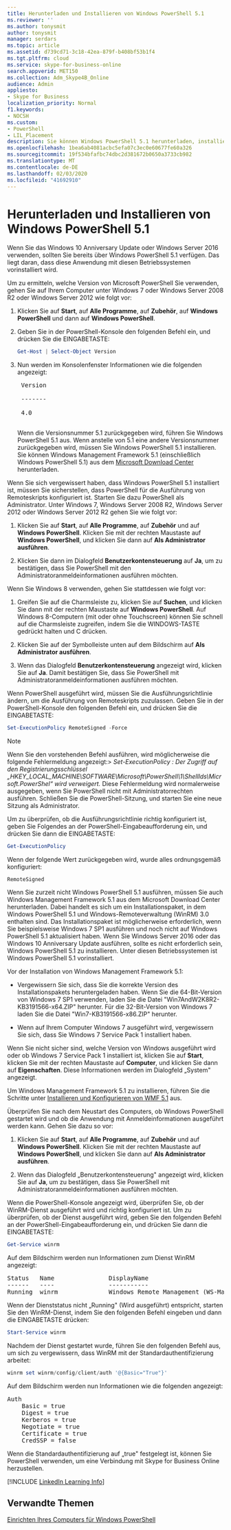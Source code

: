 ```yaml
---
title: Herunterladen und Installieren von Windows PowerShell 5.1
ms.reviewer: ''
ms.author: tonysmit
author: tonysmit
manager: serdars
ms.topic: article
ms.assetid: d739cd71-3c18-42ea-879f-b408bf53b1f4
ms.tgt.pltfrm: cloud
ms.service: skype-for-business-online
search.appverid: MET150
ms.collection: Adm_Skype4B_Online
audience: Admin
appliesto:
- Skype for Business
localization_priority: Normal
f1.keywords:
- NOCSH
ms.custom:
- PowerShell
- LIL_Placement
description: Sie können Windows PowerShell 5.1 herunterladen, installieren und dann verwenden, um eine Remote-PowerShell-Sitzung zu erstellen, die eine Verbindung mit Skype for Business Online herstellt.
ms.openlocfilehash: 1bea6ab4081acbc5efa07c3ec0e60677fe60a326
ms.sourcegitcommit: 19f534bfafbc74dbc2d381672b0650a3733cb982
ms.translationtype: MT
ms.contentlocale: de-DE
ms.lasthandoff: 02/03/2020
ms.locfileid: "41692910"
---
```

# <a name="download-and-install-windows-powershell-51"></a>Herunterladen und Installieren von Windows PowerShell 5.1

Wenn Sie das Windows 10 Anniversary Update oder Windows Server 2016 verwenden, sollten Sie bereits über Windows PowerShell 5.1 verfügen. Das liegt daran, dass diese Anwendung mit diesen Betriebssystemen vorinstalliert wird.
  
Um zu ermitteln, welche Version von Microsoft PowerShell Sie verwenden, gehen Sie auf Ihrem Computer unter Windows 7 oder Windows Server 2008 R2 oder Windows Server 2012 wie folgt vor:
  
1. Klicken Sie auf **Start**, auf **Alle Programme**, auf **Zubehör**, auf **Windows PowerShell** und dann auf **Windows PowerShell**.
    
2. Geben Sie in der PowerShell-Konsole den folgenden Befehl ein, und drücken Sie die EINGABETASTE:
    
   ```PowerShell
   Get-Host | Select-Object Version
   ```

3. Nun werden im Konsolenfenster Informationen wie die folgenden angezeigt:
    
    <pre>
    Version <BR>
    ------- <BR>
    4.0
    </pre>

    Wenn die Versionsnummer 5.1 zurückgegeben wird, führen Sie Windows PowerShell 5.1 aus. Wenn anstelle von 5.1 eine andere Versionsnummer zurückgegeben wird, müssen Sie Windows PowerShell 5.1 installieren. Sie können Windows Management Framework 5.1 (einschließlich Windows PowerShell 5.1) aus dem [Microsoft Download Center](https://www.microsoft.com/en-us/download/details.aspx?id=54616) herunterladen.
  
Wenn Sie sich vergewissert haben, dass Windows PowerShell 5.1 installiert ist, müssen Sie sicherstellen, dass PowerShell für die Ausführung von Remoteskripts konfiguriert ist. Starten Sie dazu PowerShell als Administrator. Unter Windows 7, Windows Server 2008 R2, Windows Server 2012 oder Windows Server 2012 R2 gehen Sie wie folgt vor:
  
1. Klicken Sie auf **Start**, auf **Alle Programme**, auf **Zubehör** und auf **Windows PowerShell**. Klicken Sie mit der rechten Maustaste auf **Windows PowerShell**, und klicken Sie dann auf **Als Administrator ausführen**.
    
2. Klicken Sie dann im Dialogfeld **Benutzerkontensteuerung** auf **Ja**, um zu bestätigen, dass Sie PowerShell mit den Administratoranmeldeinformationen ausführen möchten.
    
Wenn Sie Windows 8 verwenden, gehen Sie stattdessen wie folgt vor:
  
1. Greifen Sie auf die Charmsleiste zu, klicken Sie auf **Suchen**, und klicken Sie dann mit der rechten Maustaste auf **Windows PowerShell**. Auf Windows 8-Computern (mit oder ohne Touchscreen) können Sie schnell auf die Charmsleiste zugreifen, indem Sie die WINDOWS-TASTE gedrückt halten und C drücken.
    
2. Klicken Sie auf der Symbolleiste unten auf dem Bildschirm auf **Als Administrator ausführen**.
    
3. Wenn das Dialogfeld **Benutzerkontensteuerung** angezeigt wird, klicken Sie auf **Ja**. Damit bestätigen Sie, dass Sie PowerShell mit Administratoranmeldeinformationen ausführen möchten.
    
Wenn PowerShell ausgeführt wird, müssen Sie die Ausführungsrichtlinie ändern, um die Ausführung von Remoteskripts zuzulassen. Geben Sie in der PowerShell-Konsole den folgenden Befehl ein, und drücken Sie die EINGABETASTE:
```PowerShell
Set-ExecutionPolicy RemoteSigned -Force
```
   
 
> [!NOTE]
> Wenn Sie den vorstehenden Befehl ausführen, wird möglicherweise die folgende Fehlermeldung angezeigt:> *Set-ExecutionPolicy : Der Zugriff auf den Registrierungsschlüssel „HKEY_LOCAL_MACHINE\\SOFTWARE\\Microsoft\\PowerShell\\1\\ShellIds\\Micrsoft.PowerShel“ wird verweigert.* Diese Fehlermeldung wird normalerweise ausgegeben, wenn Sie PowerShell nicht mit Administratorrechten ausführen. Schließen Sie die PowerShell-Sitzung, und starten Sie eine neue Sitzung als Administrator.
 
Um zu überprüfen, ob die Ausführungsrichtlinie richtig konfiguriert ist, geben Sie Folgendes an der PowerShell-Eingabeaufforderung ein, und drücken Sie dann die EINGABETASTE:
  
```PowerShell
Get-ExecutionPolicy
```

Wenn der folgende Wert zurückgegeben wird, wurde alles ordnungsgemäß konfiguriert:
  
`RemoteSigned`

Wenn Sie zurzeit nicht Windows PowerShell 5.1 ausführen, müssen Sie auch Windows Management Framework 5.1 aus dem Microsoft Download Center herunterladen. Dabei handelt es sich um ein Installationspaket, in dem Windows PowerShell 5.1 und Windows-Remoteverwaltung (WinRM) 3.0 enthalten sind. Das Installationspaket ist möglicherweise erforderlich, wenn Sie beispielsweise Windows 7 SP1 ausführen und noch nicht auf Windows PowerShell 5.1 aktualisiert haben. Wenn Sie Windows Server 2016 oder das Windows 10 Anniversary Update ausführen, sollte es nicht erforderlich sein, Windows PowerShell 5.1 zu installieren. Unter diesen Betriebssystemen ist Windows PowerShell 5.1 vorinstalliert.
  
Vor der Installation von Windows Management Framework 5.1:
  
- Vergewissern Sie sich, dass Sie die korrekte Version des Installationspakets heruntergeladen haben. Wenn Sie die 64-Bit-Version von Windows 7 SP1 verwenden, laden Sie die Datei "Win7AndW2K8R2-KB3191566-x64.ZIP" herunter. Für die 32-Bit-Version von Windows 7 laden Sie die Datei "Win7-KB3191566-x86.ZIP" herunter.
    
- Wenn auf Ihrem Computer Windows 7 ausgeführt wird, vergewissern Sie sich, dass Sie Windows 7 Service Pack 1 installiert haben.

Wenn Sie nicht sicher sind, welche Version von Windows ausgeführt wird oder ob Windows 7 Service Pack 1 installiert ist, klicken Sie auf **Start**, klicken Sie mit der rechten Maustaste auf **Computer**, und klicken Sie dann auf **Eigenschaften**. Diese Informationen werden im Dialogfeld „System" angezeigt.
  
Um Windows Management Framework 5.1 zu installieren, führen Sie die Schritte unter [Installieren und Konfigurieren von WMF 5.1](https://docs.microsoft.com/powershell/wmf/setup/install-configure) aus.
  
Überprüfen Sie nach dem Neustart des Computers, ob Windows PowerShell gestartet wird und ob die Anwendung mit Anmeldeinformationen ausgeführt werden kann. Gehen Sie dazu so vor:
  
1. Klicken Sie auf **Start**, auf **Alle Programme**, auf **Zubehör** und auf **Windows PowerShell**. Klicken Sie mit der rechten Maustaste auf **Windows PowerShell**, und klicken Sie dann auf **Als Administrator ausführen**.
    
2. Wenn das Dialogfeld „Benutzerkontensteuerung" angezeigt wird, klicken Sie auf **Ja**, um zu bestätigen, dass Sie PowerShell mit Administratoranmeldeinformationen ausführen möchten.
    
Wenn die PowerShell-Konsole angezeigt wird, überprüfen Sie, ob der WinRM-Dienst ausgeführt wird und richtig konfiguriert ist. Um zu überprüfen, ob der Dienst ausgeführt wird, geben Sie den folgenden Befehl an der PowerShell-Eingabeaufforderung ein, und drücken Sie dann die EINGABETASTE:
  
```PowerShell
Get-Service winrm
```

Auf dem Bildschirm werden nun Informationen zum Dienst WinRM angezeigt:
  
<pre>
Status   Name               DisplayName
------   ----               -----------
Running  winrm              Windows Remote Management (WS-Manag...
</pre>

Wenn der Dienststatus nicht „Running" (Wird ausgeführt) entspricht, starten Sie den WinRM-Dienst, indem Sie den folgenden Befehl eingeben und dann die EINGABETASTE drücken:
  
```PowerShell
Start-Service winrm
```

Nachdem der Dienst gestartet wurde, führen Sie den folgenden Befehl aus, um sich zu vergewissern, dass WinRM mit der Standardauthentifizierung arbeitet:
  
```PowerShell
winrm set winrm/config/client/auth '@{Basic="True"}'
```

Auf dem Bildschirm werden nun Informationen wie die folgenden angezeigt:
  
<pre>
Auth
    Basic = true
    Digest = true
    Kerberos = true
    Negotiate = true
    Certificate = true
    CredSSP = false
</pre>

Wenn die Standardauthentifizierung auf „true" festgelegt ist, können Sie PowerShell verwenden, um eine Verbindung mit Skype for Business Online herzustellen.
  
[!INCLUDE [LinkedIn Learning Info](../../common/office/linkedin-learning-info.md)]
   
## <a name="related-topics"></a>Verwandte Themen
[Einrichten Ihres Computers für Windows PowerShell](set-up-your-computer-for-windows-powershell.md) 

  
 
